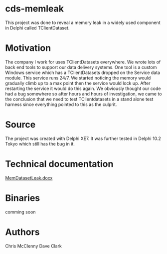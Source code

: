 # cds-memleak
This project was done to reveal a memory leak in a widely used component in Delphi called TClientDataset.  

# Motivation
The company I work for uses TClientDatasets everywhere.  We wrote lots of back end tools to support our data delivery systems.  One tool is a custom Windows service which has a TClientDatasets dropped on the Service data module.  This service runs 24/7.  We started noticing the memory would gradually climb up to a max point then the service would lock up.  After restarting the service it would do this again.  We obviously thought our code had a bug somewhere so after hours and hours of investigation, we came to the conclusion that we need to test TClientdatasets in a stand alone test harness since everything pointed to this as the culprit.

# Source
The project was created with Delphi XE7.  It was further tested in Delphi 10.2 Tokyo which still has the bug in it.

# Technical documentation
[MemDatasetLeak.docx](./Documentation/MemDatasetLeak.docx)

# Binaries
comming soon

# Authors
Chris McClenny
Dave Clark
